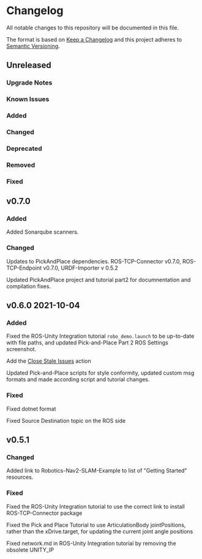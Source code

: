 # Changelog

All notable changes to this repository will be documented in this file.

The format is based on [Keep a Changelog](http://keepachangelog.com/en/1.0.0/) and this project adheres to [Semantic Versioning](http://semver.org/spec/v2.0.0.html).


## Unreleased

### Upgrade Notes

### Known Issues

### Added

### Changed

### Deprecated

### Removed

### Fixed


## v0.7.0

### Added

Added Sonarqube scanners.

### Changed

Updates to PickAndPlace dependencies. ROS-TCP-Connector v0.7.0, ROS-TCP-Endpoint v0.7.0, URDF-Importer v 0.5.2

Updated PickAndPlace project and tutorial part2 for documnentation and compilation fixes.


## v0.6.0 2021-10-04

### Added

Fixed the ROS-Unity Integration tutorial `robo_demo.launch` to be up-to-date with file paths, and updated Pick-and-Place Part 2 ROS Settings screenshot.

Add the [Close Stale Issues](https://github.com/marketplace/actions/close-stale-issues) action

Updated Pick-and-Place scripts for style conformity, updated custom msg formats and made according script and tutorial changes.

### Fixed

Fixed dotnet format

Fixed Source Destination topic on the ROS side

## v0.5.1

### Changed

Added link to Robotics-Nav2-SLAM-Example to list of "Getting Started" resources.

### Fixed

Fixed the ROS-Unity Integration tutorial to use the correct link to install ROS-TCP-Connector package

Fixed the Pick and Place Tutorial to use ArticulationBody jointPositions, rather than the xDrive.target, for updating the current joint angle positions

Fixed network.md in ROS-Unity Integration tutorial by removing the obsolete UNITY_IP
